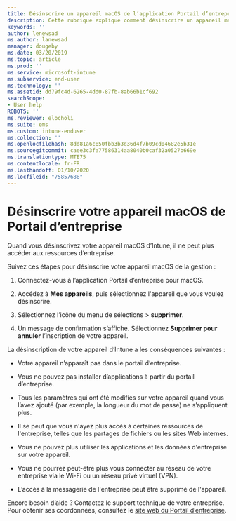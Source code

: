 ```yaml
---
title: Désinscrire un appareil macOS de l’application Portail d’entreprise d’Intune | Microsoft Docs
description: Cette rubrique explique comment désinscrire un appareil macOS du portail d'entreprise
keywords: ''
author: lenewsad
ms.author: lanewsad
manager: dougeby
ms.date: 03/20/2019
ms.topic: article
ms.prod: ''
ms.service: microsoft-intune
ms.subservice: end-user
ms.technology: ''
ms.assetid: dd79fc4d-6265-4dd0-87fb-8ab66b1cf692
searchScope:
- User help
ROBOTS: ''
ms.reviewer: elocholi
ms.suite: ems
ms.custom: intune-enduser
ms.collection: ''
ms.openlocfilehash: 8dd81a6c850fbb3b3d36d4f7b09cd04682e5b31e
ms.sourcegitcommit: caee3c3fa77586314aa8040b0caf32a0527b669e
ms.translationtype: MTE75
ms.contentlocale: fr-FR
ms.lasthandoff: 01/10/2020
ms.locfileid: "75857688"
---
```

# <a name="unenroll-your-macos-device-from-company-portal"></a>Désinscrire votre appareil macOS de Portail d’entreprise

Quand vous désinscrivez votre appareil macOS d’Intune, il ne peut plus accéder aux ressources d’entreprise.

Suivez ces étapes pour désinscrire votre appareil macOS de la gestion :

1. Connectez-vous à l’application Portail d’entreprise pour macOS.
2. Accédez à **Mes appareils**, puis sélectionnez l'appareil que vous voulez désinscrire.

3. Sélectionnez l’icône du menu de sélections > **supprimer**.
4. Un message de confirmation s’affiche. Sélectionnez **Supprimer pour annuler** l’inscription de votre appareil. 

La désinscription de votre appareil d’Intune a les conséquences suivantes :

- Votre appareil n’apparaît pas dans le portail d’entreprise.

- Vous ne pouvez pas installer d’applications à partir du portail d’entreprise.

- Tous les paramètres qui ont été modifiés sur votre appareil quand vous l’avez ajouté (par exemple, la longueur du mot de passe) ne s’appliquent plus.

- Il se peut que vous n'ayez plus accès à certaines ressources de l'entreprise, telles que les partages de fichiers ou les sites Web internes.

- Vous ne pouvez plus utiliser les applications et les données d'entreprise sur votre appareil.

- Vous ne pourrez peut-être plus vous connecter au réseau de votre entreprise via le Wi-Fi ou un réseau privé virtuel (VPN).

- L’accès à la messagerie de l'entreprise peut être supprimé de l'appareil.

Encore besoin d’aide ? Contactez le support technique de votre entreprise. Pour obtenir ses coordonnées, consultez le [site web du Portail d’entreprise](https://go.microsoft.com/fwlink/?linkid=2010980).

